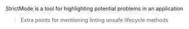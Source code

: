 StrictMode is a tool for highlighting potential problems in an application

> Extra points for mentioning linting unsafe lifecycle methods
